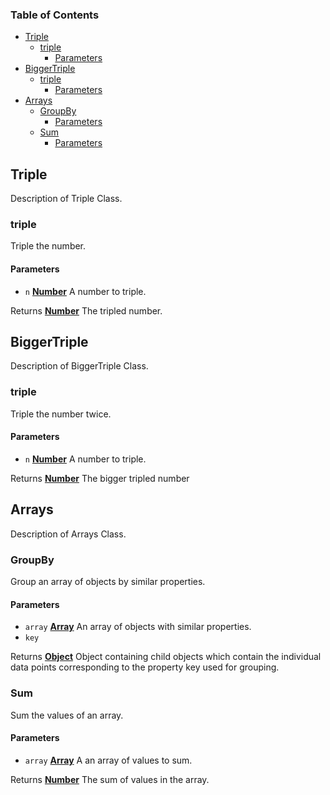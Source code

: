 <!-- Generated by documentation.js. Update this documentation by updating the source code. -->

### Table of Contents

-   [Triple][1]
    -   [triple][2]
        -   [Parameters][3]
-   [BiggerTriple][4]
    -   [triple][5]
        -   [Parameters][6]
-   [Arrays][7]
    -   [GroupBy][8]
        -   [Parameters][9]
    -   [Sum][10]
        -   [Parameters][11]

## Triple

Description of Triple Class.

### triple

Triple the number.

#### Parameters

-   `n` **[Number][12]** A number to triple.

Returns **[Number][12]** The tripled number.

## BiggerTriple

Description of BiggerTriple Class.

### triple

Triple the number twice.

#### Parameters

-   `n` **[Number][12]** A number to triple.

Returns **[Number][12]** The bigger tripled number

## Arrays

Description of Arrays Class.

### GroupBy

Group an array of objects by similar properties.

#### Parameters

-   `array` **[Array][13]** An array of objects with similar properties.
-   `key`  

Returns **[Object][14]** Object containing child objects which contain the individual
data points corresponding to the property key used for grouping.

### Sum

Sum the values of an array.

#### Parameters

-   `array` **[Array][13]** A an array of values to sum.

Returns **[Number][12]** The sum of values in the array.

[1]: #triple

[2]: #triple-1

[3]: #parameters

[4]: #biggertriple

[5]: #triple-2

[6]: #parameters-1

[7]: #arrays

[8]: #groupby

[9]: #parameters-2

[10]: #sum

[11]: #parameters-3

[12]: https://developer.mozilla.org/docs/Web/JavaScript/Reference/Global_Objects/Number

[13]: https://developer.mozilla.org/docs/Web/JavaScript/Reference/Global_Objects/Array

[14]: https://developer.mozilla.org/docs/Web/JavaScript/Reference/Global_Objects/Object
